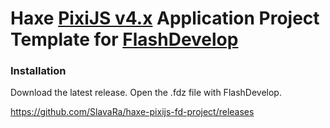 Haxe [PixiJS v4.x](https://github.com/pixijs/pixi-haxe) Application Project Template for [FlashDevelop](http://www.flashdevelop.org)
========================

### Installation

Download the latest release. Open the .fdz file with FlashDevelop.

https://github.com/SlavaRa/haxe-pixijs-fd-project/releases
